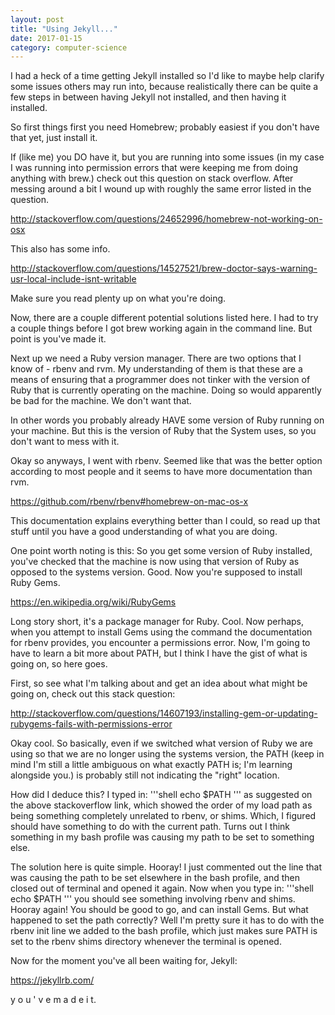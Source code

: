 ```yaml
---
layout: post
title: "Using Jekyll..."
date: 2017-01-15
category: computer-science
---
```


I had a heck of a time getting Jekyll installed so I'd like to maybe help clarify some issues others may run into, because realistically there can be quite a few steps in between having Jekyll not installed, and then having it installed.

So first things first you need Homebrew; probably easiest if you don't have that yet, just install it.

If (like me) you DO have it, but you are running into some issues (in my case I was running into permission errors that were keeping me from doing anything with brew.) check out this question on stack overflow. After messing around a bit I wound up with roughly the same error listed in the question.

http://stackoverflow.com/questions/24652996/homebrew-not-working-on-osx

This also has some info.

http://stackoverflow.com/questions/14527521/brew-doctor-says-warning-usr-local-include-isnt-writable

Make sure you read plenty up on what you're doing.

Now, there are a couple different potential solutions listed here. I had to try a couple things before I got brew working again in the command line. But point is you've made it.

Next up we need a Ruby version manager. There are two options that I know of - rbenv and rvm. My understanding of them is that these are a means of ensuring that a programmer does not tinker with the version of Ruby that is currently operating on the machine. Doing so would apparently be bad for the machine. We don't want that.

In other words you probably already HAVE some version of Ruby running on your machine. But this is the version of Ruby that the System uses, so you don't want to mess with it.

Okay so anyways, I went with rbenv. Seemed like that was the better option according to most people and it seems to have more documentation than rvm.

https://github.com/rbenv/rbenv#homebrew-on-mac-os-x

This documentation explains everything better than I could, so read up that stuff until you have a good understanding of what you are doing.

One point worth noting is this:
So you get some version of Ruby installed, you've checked that the machine is now using that version of Ruby as opposed to the systems version. Good. Now you're supposed to install Ruby Gems.

https://en.wikipedia.org/wiki/RubyGems

Long story short, it's a package manager for Ruby. Cool. Now perhaps, when you attempt to install Gems using the command the documentation for rbenv provides, you encounter a permissions error. Now, I'm going to have to learn a bit more about PATH, but I think I have the gist of what is going on, so here goes.

First, so see what I'm talking about and get an idea about what might be going on, check out this stack question:

http://stackoverflow.com/questions/14607193/installing-gem-or-updating-rubygems-fails-with-permissions-error

Okay cool. So basically, even if we switched what version of Ruby we are using so that we are no longer using the systems version, the PATH (keep in mind I'm still a little ambiguous on what exactly PATH is; I'm learning alongside you.) is probably still not indicating the "right" location.

How did I deduce this? I typed in:
'''shell
echo $PATH
'''
as suggested on the above stackoverflow link, which showed the order of my load path as being something completely unrelated to rbenv, or shims. Which, I figured should have something to do with the current path. Turns out I think something in my bash profile was causing my path to be set to something else.

The solution here is quite simple. Hooray! I just commented out the line that was causing the path to be set elsewhere in the bash profile, and then closed out of terminal and opened it again.
Now when you type in:
'''shell
echo $PATH
'''
you should see something involving rbenv and shims. Hooray again! You should be good to go, and can install Gems. But what happened to set the path correctly? Well I'm pretty sure it has to do with the rbenv init line we added to the bash profile, which just makes sure PATH is set to the rbenv shims directory whenever the terminal is opened.

Now for the moment you've all been waiting for, Jekyll:

https://jekyllrb.com/

y o u ' v e     m a d e    i t.